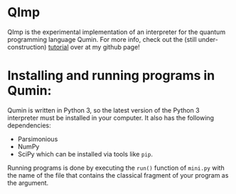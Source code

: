 # QImp
QImp is the experimental implementation of an interpreter for the quantum programming language Qumin.
For more info, check out the (still under-construction) [tutorial](https://wintershammer.github.io)
 over at my github page!


# Installing and running programs in Qumin:

Qumin is written in Python 3, so the latest version of the Python 3 interpreter must be installed in your computer.
It also has the following dependencies:
* Parsimonious 
* NumPy
* SciPy
which can be installed via tools like `pip`.

Running programs is done by executing the `run()` function of `mini.py` with the name of the file that contains the classical fragment of your program as the argument.
